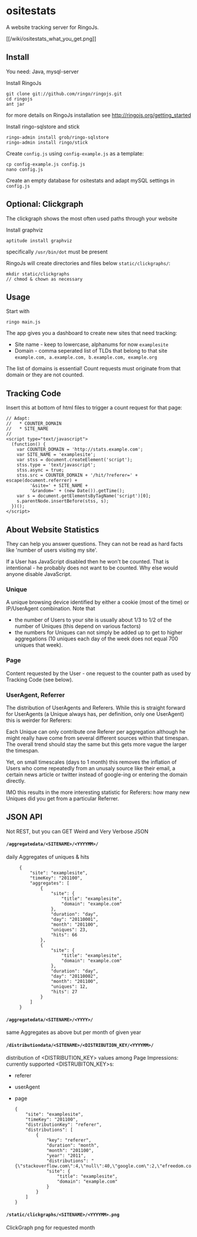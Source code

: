 ositestats
============

A website tracking server for RingoJs.

[[/wiki/ositestats_what_you_get.png]]

Install
----------

You need: Java, mysql-server

Install RingoJs

    git clone git://github.com/ringo/ringojs.git
    cd ringojs
    ant jar

for more details on RingoJs installation see <http://ringojs.org/getting_started>

Install ringo-sqlstore and stick

    ringo-admin install grob/ringo-sqlstore
    ringo-admin install ringo/stick

Create `config.js` using `config-example.js` as a template:

    cp config-example.js config.js
    nano config.js

Create an empty database for ositestats and adapt mySQL settings in `config.js`

Optional: Clickgraph
---------------------
The clickgraph shows the most often used paths through your website

Install graphviz

    aptitude install graphviz

specifically `/usr/bin/dot` must be present

RingoJs will create directories and files below `static/clickgraphs/`:

    mkdir static/clickgraphs
    // chmod & chown as necessary

Usage
----------

Start with

    ringo main.js

The app gives you a dashboard to create new sites that need tracking:

  * Site name - keep to lowercase, alphanums for now `examplesite`
  * Domain - comma seperated list of TLDs that belong to that site `example.com, a.example.com, b.example.com, example.org`

The list of domains is essential! Count requests must originate from that domain or they are not counted.

Tracking Code
----------------

Insert this at bottom of html files to trigger a count request for that page:

    // Adapt:
    //   * COUNTER_DOMAIN
    //   * SITE_NAME
    //
    <script type="text/javascript">
      (function() {
        var COUNTER_DOMAIN = 'http://stats.example.com';
        var SITE_NAME = 'examplesite';
        var stss = document.createElement('script');
        stss.type = 'text/javascript';
        stss.async = true;
        stss.src = COUNTER_DOMAIN + '/hit/?referer=' + escape(document.referrer) +
             '&site=' + SITE_NAME +
             '&random=' + (new Date()).getTime();
        var s = document.getElementsByTagName('script')[0];
        s.parentNode.insertBefore(stss, s);
      })();
    </script>


About Website Statistics
-------------------------

They can help you answer questions. They can not be read as hard facts like 'number of users visiting my site'.

If a User has JavaScript disabled then he won't be counted. That is intentional - he probably does not want to be counted. Why else would anyone disable JavaScript.

### Unique

A unique browsing device identified by either a cookie (most of the time) or IP/UserAgent combination. Note that

   * the number of Users to your site is usually about 1/3 to 1/2 of the number of Uniques (this depend on various factors)
   * the numbers for Uniques can not simply be added up to get to higher aggregations (10 uniques each day of the week does not equal 700 uniques that week).

### Page

Content requested by the User - one request to the counter path as used by Tracking Code (see below).

### UserAgent, Referrer

The distribution of UserAgents and Referers. While this is straight forward for UserAgents (a Unique always has, per definition, only one UserAgent) this is weirder for Referers:

Each Unique can only contribute one Referer per aggregation although he might really have come from several different sources within that timespan. The overall trend should stay the same but this gets more vague the larger the timespan.

Yet, on small timescales (days to 1 month) this removes the inflation of Users who come repeatedly from an unusaly source like their email, a certain news article or twitter instead of google-ing or entering the domain directly.

IMO this results in the more interesting statistic for Referers: how many new Uniques did you get from a particular Referrer.

JSON API
-----------

Not REST, but you can GET Weird and Very Verbose JSON

#### `/aggregatedata/<SITENAME>/<YYYYMM>/`

daily Aggregates of uniques & hits

         {
             "site": "examplesite",
             "timeKey": "201100",
             "aggregates": [
                 {
                     "site": {
                         "title": "examplesite",
                         "domain": "example.com"
                     },
                     "duration": "day",
                     "day": "20110001",
                     "month": "201100",
                     "uniques": 23,
                     "hits": 66
                 },
                 {
                     "site": {
                         "title": "examplesite",
                         "domain": "example.com"
                     },
                     "duration": "day",
                     "day": "20110002",
                     "month": "201100",
                     "uniques": 12,
                     "hits": 27
                 }
             ]
         }

#### `/aggregatedata/<SITENAME>/<YYYY>/`

same Aggregates as above but per month of given year

#### `/distributiondata/<SITENAME>/<DISTRIBUTION_KEY/<YYYYMM>/`

distribution of <DISTRIBUTION_KEY> values among Page Impressions:
currently supported <DISTRUBITON_KEY>s:

   * referer
   * userAgent
   * page

         {
             "site": "examplesite",
             "timeKey": "201100",
             "distributionKey": "referer",
             "distributions": [
                 {
                     "key": "referer",
                     "duration": "month",
                     "month": "201100",
                     "year": "2011",
                     "distributions": "{\"stackoverflow.com\":4,\"null\":40,\"google.com\":2,\"efreedom.com\":2,\"phoboslab.org\":1,\"ycombinator.com\":3,\"google.com.hk\":1}",
                     "site": {
                         "title": "examplesite",
                         "domain": "example.com"
                     }
                 }
             ]
         }

#### `/static/clickgraphs/<SITENAME>/<YYYYMM>.png`

ClickGraph png for requested month

